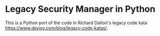 # Legacy Security Manager in Python

This is a Python port of the code in Richard Dalton's legacy code kata https://www.devjoy.com/blog/legacy-code-katas/.